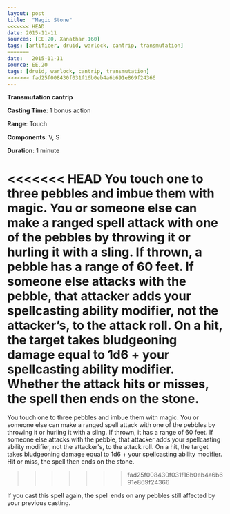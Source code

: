 ```yaml
---
layout: post
title:  "Magic Stone"
<<<<<<< HEAD
date: 2015-11-11
sources: [EE.20, Xanathar.160]
tags: [artificer, druid, warlock, cantrip, transmutation]
=======
date:   2015-11-11
source: EE.20
tags: [druid, warlock, cantrip, transmutation]
>>>>>>> fad25f008430f031f16b0eb4a6b691e869f24366
---
```


**Transmutation cantrip**

**Casting Time**: 1 bonus action

**Range**: Touch

**Components**: V, S

**Duration**: 1 minute

<<<<<<< HEAD
You touch one to three pebbles and imbue them with magic. You or someone else can make a ranged spell attack with one of the pebbles by throwing it or hurling it with a sling. If thrown, a pebble has a range of 60 feet. If someone else attacks with the pebble, that attacker adds your spellcasting ability modifier, not the attacker’s, to the attack roll. On a hit, the target takes bludgeoning damage equal to 1d6 + your spellcasting ability modifier. Whether the attack hits or misses, the spell then ends on the stone.
=======
You touch one to three pebbles and imbue them with magic. You or someone else can make a ranged spell attack with one of the pebbles by throwing it or hurling it with a sling. If thrown, it has a range of 60 feet. If someone else attacks with the pebble, that attacker adds your spellcasting ability modifier, not the attacker's, to the attack roll. On a hit, the target takes bludgeoning damage equal to 1d6 + your spellcasting ability modifier. Hit or miss, the spell then ends on the stone.
>>>>>>> fad25f008430f031f16b0eb4a6b691e869f24366

If you cast this spell again, the spell ends on any pebbles still affected by your previous casting.
